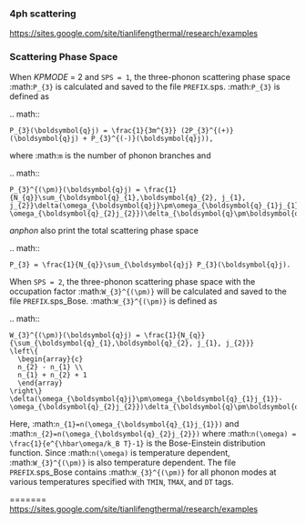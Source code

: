 


### 4ph scattering
https://sites.google.com/site/tianlifengthermal/research/examples


### Scattering Phase Space

When *KPMODE* = 2 and ``SPS = 1``, the three-phonon scattering phase space :math:`P_{3}` is calculated and saved to the file ``PREFIX``.sps. :math:`P_{3}` is defined as

.. math::
    
    P_{3}(\boldsymbol{q}j) = \frac{1}{3m^{3}} (2P_{3}^{(+)}(\boldsymbol{q}j) + P_{3}^{(-)}(\boldsymbol{q}j)),

where :math:`m` is the number of phonon branches and 

.. math::
    
    P_{3}^{(\pm)}(\boldsymbol{q}j) = \frac{1}{N_{q}}\sum_{\boldsymbol{q}_{1},\boldsymbol{q}_{2}, j_{1}, j_{2}}\delta(\omega_{\boldsymbol{q}j}\pm\omega_{\boldsymbol{q}_{1}j_{1}}-\omega_{\boldsymbol{q}_{2}j_{2}})\delta_{\boldsymbol{q}\pm\boldsymbol{q}_{1},\boldsymbol{q}_{2}+\boldsymbol{G}}.

*anphon* also print the total scattering phase space

.. math::

    P_{3} = \frac{1}{N_{q}}\sum_{\boldsymbol{q}j} P_{3}(\boldsymbol{q}j).

When ``SPS = 2``, the three-phonon scattering phase space with the occupation factor :math:`W_{3}^{(\pm)}` will be calculated and saved to the file ``PREFIX``.sps_Bose. :math:`W_{3}^{(\pm)}` is defined as

.. math::

    W_{3}^{(\pm)}(\boldsymbol{q}j) = \frac{1}{N_{q}}{\sum_{\boldsymbol{q}_{1},\boldsymbol{q}_{2}, j_{1}, j_{2}}}
    \left\{
      \begin{array}{c}
      n_{2} - n_{1} \\
      n_{1} + n_{2} + 1
      \end{array}
    \right\}
    \delta(\omega_{\boldsymbol{q}j}\pm\omega_{\boldsymbol{q}_{1}j_{1}}-\omega_{\boldsymbol{q}_{2}j_{2}})\delta_{\boldsymbol{q}\pm\boldsymbol{q}_{1},\boldsymbol{q}_{2}+\boldsymbol{G}}.

Here, :math:`n_{1}=n(\omega_{\boldsymbol{q}_{1}j_{1}})` and :math:`n_{2}=n(\omega_{\boldsymbol{q}_{2}j_{2}})` where :math:`n(\omega) = \frac{1}{e^{\hbar\omega/k_B T}-1}` is the Bose-Einstein distribution function. Since :math:`n(\omega)` is temperature dependent, :math:`W_{3}^{(\pm)}` is also temperature dependent. The file ``PREFIX``.sps_Bose contains :math:`W_{3}^{(\pm)}` for all phonon modes at various temperatures specified with ``TMIN``, ``TMAX``, and ``DT`` tags.

=======
https://sites.google.com/site/tianlifengthermal/research/examples
